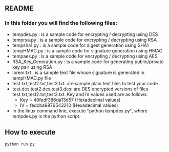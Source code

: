 ## README

### In this folder you will find the following files:

- tempdes.py : is a sample code for encrypting / decrypting using DES
- temprsa.py : is a sample code for encrypting / decrypting using RSA
- tempsha1.py : is a sample code for digest generation using SHA1
- tempHMAC.py : is a sample code for signature generation using HMAC
- tempaes.py : is a sample code for encrypting / decrypting using AES
- RSA_Key_Generation.py : is a sample code for generating public/private key pair using RSA
- lorem.txt : is a sample text file whose signature is generated in tempHMAC.py file
- test.txt,test2.txt,test3.txt: are sample plain text files to test your code
- test.des,test2.des,test3.des: are DES encrypted versions of files test.txt,test2.txt,test3.txt. 
  Key and IV values used are as follows.
	- Key = 40fedf386da13d57 (Hexadecimal values)
	- IV  = fedcba9876543210 (Hexadecimal values)
- In the linux command line, execute "python tempdes.py", where tempdes.py 
is the python script.

## How to execute 

```
python run.py
```
